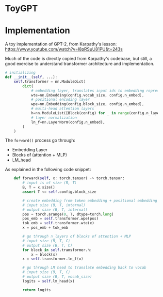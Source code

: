 ToyGPT
====

# Implementation

A toy implementation of GPT-2, from Karpathy's lesson: https://www.youtube.com/watch?v=l8pRSuU81PU&t=243s

Much of the code is directly copied from Karpathy's codebase, but still, a good exercise to understand
transformer architecture and implementation.

```python
# initializing
def __init__(self, ...):
    self.transformer = nn.ModuleDict(
        dict(
            # embedding layer, translates input ids to embedding representation
            wte=nn.Embedding(config.vocab_size, config.n_embed),
            # positional encoding layer
            wpe=nn.Embedding(config.block_size, config.n_embed),
            # multi-head attention layers
            h=nn.ModuleList([Block(config) for _ in range(config.n_layers)]),
            # layer normalization
            ln_f=nn.LayerNorm(config.n_embed),
        )
    )
```

The `forward()` process go through:

- Embedding Layer
- Blocks of (attention + MLP)
- LM_head

As explained in the following code snippet:

```python
    def forward(self, x: torch.tensor) -> torch.tensor:
        # input is of size (B, T)
        B, T = x.size()
        assert T <= self.config.block_size

        # create embedding from token embedding + positional embedding
        # input size (B, T, internal)
        # output size (B, T, internal)
        pos = torch.arange(0, T, dtype=torch.long)
        pos_emb = self.transformer.wpe(pos)
        tok_emb = self.transformer.wte(x)
        x = pos_emb + tok_emb

        # go through n_layers of blocks of attention + MLP
        # input size (B, T, C)
        # output size (B, T, C)
        for block in self.transformer.h:
            x = block(x)
        x = self.transformer.ln_f(x)

        # go through LM head to translate embedding back to vocab
        # input size (B, T, C)
        # output size (B, T, vocab_size)
        logits = self.lm_head(x)

        return logits
```